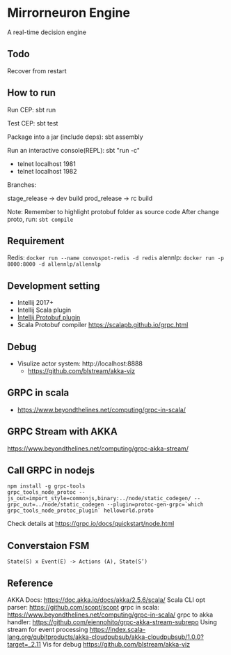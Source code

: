 # Mirrorneuron Engine

A real-time decision engine

## Todo

Recover from restart

## How to run

Run CEP:
sbt run

Test CEP:
sbt test


Package into a jar (include deps):
sbt assembly

Run an interactive console(REPL):
sbt "run -c"

* telnet localhost 1981
* telnet localhost 1982

Branches:

stage_release -> dev build
prod_release -> rc build

Note:
Remember to highlight protobuf folder as source code
After change proto, run: `sbt compile`

## Requirement

Redis: ``docker run --name convospot-redis -d redis``
alennlp: ``docker run -p 8000:8000 -d allennlp/allennlp``

## Development setting

* Intellij 2017+
* Intellij Scala plugin
* [Intellij Protobuf plugin](https://plugins.jetbrains.com/plugin/8277-protobuf-support)
* Scala Protobuf compiler https://scalapb.github.io/grpc.html

## Debug

* Visulize actor system: http://localhost:8888
    * https://github.com/blstream/akka-viz

## GRPC in scala

* https://www.beyondthelines.net/computing/grpc-in-scala/

## GRPC Stream with AKKA

https://www.beyondthelines.net/computing/grpc-akka-stream/

## Call GRPC in nodejs

```
npm install -g grpc-tools
grpc_tools_node_protoc --js_out=import_style=commonjs,binary:../node/static_codegen/ --grpc_out=../node/static_codegen --plugin=protoc-gen-grpc=`which grpc_tools_node_protoc_plugin` helloworld.proto
```

Check details at https://grpc.io/docs/quickstart/node.html

## Converstaion FSM

``State(S) x Event(E) -> Actions (A), State(S’)``

## Reference

AKKA Docs: https://doc.akka.io/docs/akka/2.5.6/scala/
Scala CLI opt parser: https://github.com/scopt/scopt
grpc in scala: https://www.beyondthelines.net/computing/grpc-in-scala/
grpc to akka handler: https://github.com/eiennohito/grpc-akka-stream-subrepo
Using stream for event processing https://index.scala-lang.org/qubitproducts/akka-cloudpubsub/akka-cloudpubsub/1.0.0?target=_2.11
Vis for debug https://github.com/blstream/akka-viz